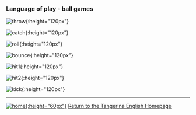 ### Language of play - ball games

![throw](https://1blockatatime.github.io/English/images2/throw.gif){:height="120px"}   

![catch](https://1blockatatime.github.io/English/images2/catch.gif){:height="120px"}   

![roll](https://1blockatatime.github.io/English/images2/roll.gif){:height="120px"}   

![bounce](https://1blockatatime.github.io/English/images2/bounce.gif){:height="120px"}   

![hit1](https://1blockatatime.github.io/English/images2/hit1.gif){:height="120px"}   

![hit2](https://1blockatatime.github.io/English/images2/hit2.gif){:height="120px"}   

![kick](https://1blockatatime.github.io/English/images2/kick.gif){:height="120px"}   


***
[![home](https://1blockatatime.github.io/English/images/home.png){:height="60px"}](https://tangerina-pt.github.io/English) [Return to the Tangerina English Homepage](https://tangerina-pt.github.io/English) 
